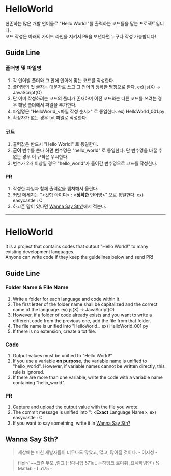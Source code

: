 # HelloWorld
현존하는 많은 개발 언어들로 "Hello World!"를 출력하는 코드들을 담는 프로젝트입니다.  
코드 작성은 아래의 가이드 라인을 지켜서 PR을 보낸다면 누구나 작성 가능합니다!

## Guide Line
### 폴더명 및 파일명
1. 각 언어별 폴더와 그 안에 언어에 맞는 코드를 작성한다.
2. 폴더명의 첫 글자는 대문자로 쓰고 그 언어의 정확한 명칭으로 한다. ex) js(X) -> JavaScript(O)
3. 단 이미 작성하려는 코드의 폴더가 존재하며 이전 코드와는 다른 코드를 쓰려는 경우 해당 폴더에서 파일을 추가한다.
4. 파일명은 "HelloWorld_<파일 작성 순서>" 로 통일한다. ex) HelloWorld_001.py
5. 확장자가 없는 경우 txt 파일로 작성한다.

### 코드
1. 출력값은 반드시 "Hello World!" 로 통일한다.
2. **굳이** 변수를 쓴다 하면 변수명은 "hello_world" 로 통일한다. 단 변수명을 바꿀 수 없는 경우 이 규칙은 무시한다.
3. 변수가 2개 이상일 경우 "hello_world"가 들어간 변수명으로 코드를 작성한다.

### PR
1. 작성한 파일과 함께 출력값을 캡쳐해서 올린다.
2. 커밋 메세지는 "<깃헙 아이디> : <**정확한** 언어명>" 으로 통일한다. ex) easycastle : C
3. 하고픈 말이 있다면 [Wanna Say Sth?](https://github.com/easycastle/HelloWorld#wanna-say-sth)에서 적는다.

---

# HelloWorld
It is a project that contains codes that output "Hello World!" to many existing development languages.  
Anyone can write code if they keep the guidelines below and send PR!

## Guide Line
### Folder Name & File Name
1. Write a folder for each language and code within it.
2. The first letter of the folder name shall be capitalized and the correct name of the language. ex) js(X) -> JavaScript(O)
3. However, if a folder of code already exists and you want to write a different code from the previous one, add the file from that folder.
4. The file name is unified into "HelloWorld_<File Creation Order>. ex) HelloWorld_001.py
5. If there is no extension, create a txt file.

### Code
1. Output values must be unified to "Hello World!"
2. If you use a variable **on purpose**, the variable name is unified to "hello_world". However, if variable names cannot be written directly, this rule is ignored.
3. If there are more than one variable, write the code with a variable name containing "hello_world".

### PR
1. Capture and upload the output value with the file you wrote.
2. The commit message is unified into "<Github ID>: <**Exact** Language Name>. ex) easycastle : C
3. If you want to say something, write it in [Wanna Say Sth?](https://github.com/easycastle/HelloWorld#wanna-say-sth)

## Wanna Say Sth?
> 세상에는 미친 개발자들이 너무나도 많았고, 많고, 많아질 것이다. - 이지성 -

> fliplr('~~코즐 두모 ,럼그 ): !다니입 571uL 는하딩코 로미취 ,요세하녕안')  % Matlab - Lu175 -  
